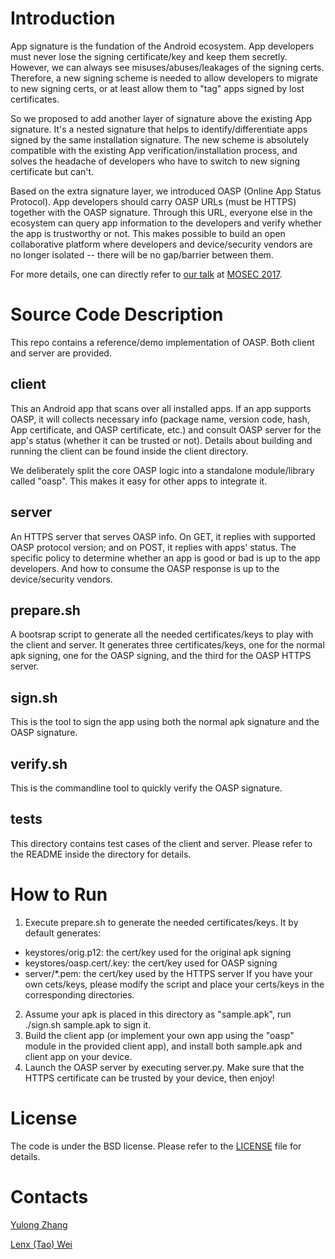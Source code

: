 # Introduction

App signature is the fundation of the Android ecosystem. App developers must never lose the signing certificate/key and keep them secretly. However, we can always see misuses/abuses/leakages of the signing certs. Therefore, a new signing scheme is needed to allow developers to migrate to new signing certs, or at least allow them to "tag" apps signed by lost certificates.

So we proposed to add another layer of signature above the existing App signature. It's a nested signature that helps to identify/differentiate apps signed by the same installation signature. The new scheme is absolutely compatible with the existing App verification/installation process, and solves the headache of developers who have to switch to new signing certificate but can't.

Based on the extra signature layer, we introduced OASP (Online App Status Protocol). App developers should carry OASP URLs (must be HTTPS) together with the OASP signature. Through this URL, everyone else in the ecosystem can query app information to the developers and verify whether the app is trustworthy or not. This makes possible to build an open collaborative platform where developers and device/security vendors are no longer isolated -- there will be no gap/barrier between them. 

For more details, one can directly refer to [our talk](mosec17.pdf) at [MOSEC 2017](http://mosec.org).


# Source Code Description

This repo contains a reference/demo implementation of OASP. Both client and server are provided. 

## client

This an Android app that scans over all installed apps. If an app supports OASP, it will collects necessary info (package name, version code, hash, App certificate, and OASP certificate, etc.) and consult OASP server for the app's status (whether it can be trusted or not). Details about building and running the client can be found inside the client directory.

We deliberately split the core OASP logic into a standalone module/library called "oasp". This makes it easy for other apps to integrate it.

## server

An HTTPS server that serves OASP info. On GET, it replies with supported OASP protocol version; and on POST, it replies with apps' status. The specific policy to determine whether an app is good or bad is up to the app developers. And how to consume the OASP response is up to the device/security vendors. 

## prepare.sh

A bootsrap script to generate all the needed certificates/keys to play with the client and server. It generates three certificates/keys, one for the normal apk signing, one for the OASP signing, and the third for the OASP HTTPS server.

## sign.sh

This is the tool to sign the app using both the normal apk signature and the OASP signature.

## verify.sh

This is the commandline tool to quickly verify the OASP signature.

## tests

This directory contains test cases of the client and server. Please refer to the README inside the directory for details.


# How to Run

1. Execute prepare.sh to generate the needed certificates/keys. It by default generates:
  * keystores/orig.p12: the cert/key used for the original apk signing
  * keystores/oasp.cert/.key: the cert/key used for OASP signing
  * server/\*.pem: the cert/key used by the HTTPS server
If you have your own cets/keys, please modify the script and place your certs/keys in the corresponding directories.
2. Assume your apk is placed in this directory as "sample.apk", run ./sign.sh sample.apk to sign it.
3. Build the client app (or implement your own app using the "oasp" module in the provided client app), and install both sample.apk and client app on your device.
4. Launch the OASP server by executing server.py. Make sure that the HTTPS certificate can be trusted by your device, then enjoy!

# License

The code is under the BSD license. Please refer to the [LICENSE](LICENCE) file for details.


# Contacts

[Yulong Zhang](ylzhang@baidu.com)

[Lenx (Tao) Wei](lenx@baidu.com)


